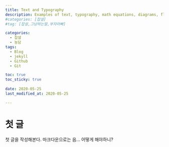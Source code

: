 ```yaml
---
title: Text and Typography
description: Examples of text, typography, math equations, diagrams, flowcharts, pictures, videos, and more.
#categories: [잡설]
#tag: [잡설,그냥하는말,부자아빠]

categories:
  - 잡설
  - 농담
tags:
  - Blog
  - jekyll
  - Github
  - Git

toc: true
toc_sticky: true
 
date: 2020-05-25
last_modified_at: 2020-05-25

---
```

# 첫 글
첫 글을 작성해본다.
마크다운으로는 음... 어떻게 해야하니?
